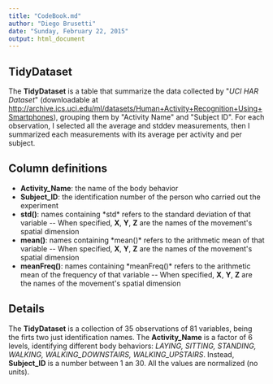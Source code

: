 ```yaml
---
title: "CodeBook.md"
author: "Diego Brusetti"
date: "Sunday, February 22, 2015"
output: html_document
---
```


## TidyDataset
The **TidyDataset** is a table that summarize the data collected by "*UCI HAR Dataset*" (downloadable at http://archive.ics.uci.edu/ml/datasets/Human+Activity+Recognition+Using+Smartphones), grouping them by "Activity Name" and "Subject ID".
For each observation, I selected all the average and stddev measurements, then I summarized each measurements with its average per activity and per subject.

## Column definitions

- **Activity_Name**: the name of the body behavior
- **Subject_ID**: the identification number of the person who carried out the experiment
- **std()**: names containing \*std\* refers to the standard deviation of that variable -- When specified, **X**, **Y**, **Z** are the names of the movement's spatial dimension
- **mean()**: names containing \*mean()\* refers to the arithmetic mean of that variable -- When specified, **X**, **Y**, **Z** are the names of the movement's spatial dimension
- **meanFreq()**: names containing \*meanFreq()\* refers to the arithmetic mean of the frequency of that variable -- When specified, **X**, **Y**, **Z** are the names of the movement's spatial dimension

## Details
The **TidyDataset** is a collection of 35 observations of 81 variables, being the firts two just identification names.
The **Activity_Name** is a factor of 6 levels, identifying different body behaviors: *LAYING, SITTING, STANDING, WALKING, WALKING_DOWNSTAIRS, WALKING_UPSTAIRS*. Instead, **Subject_ID** is a number between 1 an 30.
All the values are normalized (no units).